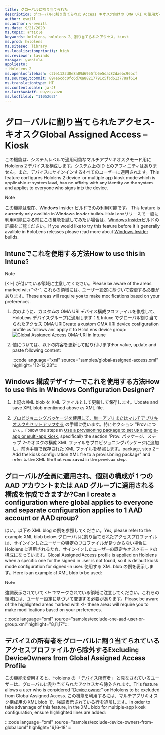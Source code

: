 ```yaml
---
title: グローバルに割り当てられた
description: グローバルに割り当てられた Access キオスク向けの OMA URI の使用ガイド
author: evmill
ms.author: v-evmill
ms.date: 9/21/2020
ms.topic: article
keywords: hololens、hololens 2、割り当てられたアクセス、kiosk
ms.prod: hololens
ms.sitesec: library
ms.localizationpriority: high
ms.reviewer: lavinds
manager: yannisle
appliesto:
- HoloLens 2
ms.openlocfilehash: c2be1123d0e8a09d6955fb6e5da782daebc96bcf
ms.sourcegitcommit: 89ce6cdc0fc6d70a88217791c5f6d613778af614
ms.translationtype: HT
ms.contentlocale: ja-JP
ms.lasthandoff: 09/22/2020
ms.locfileid: "11052626"
---
```

# <span data-ttu-id="1df07-104">グローバルに割り当てられたアクセス-キオスク</span><span class="sxs-lookup"><span data-stu-id="1df07-104">Global Assigned Access – Kiosk</span></span>

<span data-ttu-id="1df07-105">この機能は、システムレベルで適用可能なマルチアプリキオスクモード用に Hololens 2 デバイスを構成します。システム上のID とのアフィニティはありません。また、デバイスにサインインするすべてのユーザーに適用されます。</span><span class="sxs-lookup"><span data-stu-id="1df07-105">This feature configures Hololens 2 device for multiple app kiosk mode which is applicable at system level, has no affinity with any identity on the system and applies to everyone who signs into the device.</span></span> 

> [!NOTE]
> <span data-ttu-id="1df07-106">この機能は現在、Windows Insider ビルドでのみ利用可能です。 </span><span class="sxs-lookup"><span data-stu-id="1df07-106">This feature is currently only avalible in Windows Insider builds.</span></span> <span data-ttu-id="1df07-107">HoloLensリリースで一般に利用可能になる前にこの機能を試してみたい場合は、[Windows Insider](hololens-insider.md)ビルドの詳細をご覧ください。</span><span class="sxs-lookup"><span data-stu-id="1df07-107">If you would like to try this feature before it is generally avalible in HoloLens releases please read more about [Windows Insider](hololens-insider.md) builds.</span></span>
 
## <span data-ttu-id="1df07-108">Intuneでこれを使用する方法</span><span class="sxs-lookup"><span data-stu-id="1df07-108">How to use this in Intune?</span></span> 

> [!NOTE]
> <span data-ttu-id="1df07-109">[<!-] が付いている領域に注意してください。</span><span class="sxs-lookup"><span data-stu-id="1df07-109">Please be aware of the areas marked with "<!-".</span></span> <span data-ttu-id="1df07-110">これらの領域には、ユーザー設定に基づいて変更する必要があります。</span><span class="sxs-lookup"><span data-stu-id="1df07-110">These areas will require you to make modifications based on your preferences.</span></span> 

1.  <span data-ttu-id="1df07-111">次のように、カスタムの OMA URI デバイス構成プロファイルを作成して、 HoloLens デバイスグループに適用します：![ Intune でグローバル割り当てられたアクセス OMA-URI</span><span class="sxs-lookup"><span data-stu-id="1df07-111">Create a custom OMA URI device configuration profile as follows and apply it to HoloLens device group: ![Global Assigned Access OMA-URI in Intune</span></span>](images/global-assigned-access-omauri.png)

2.  <span data-ttu-id="1df07-112">値については、以下の内容を更新して貼り付けます:</span><span class="sxs-lookup"><span data-stu-id="1df07-112">For value, update and paste following content:</span></span> 

    :::code language="xml" source="samples/global-assigned-access.xml" highlight="12-13,23":::

## <span data-ttu-id="1df07-113">Windows 構成デザイナーでこれを使用する方法</span><span class="sxs-lookup"><span data-stu-id="1df07-113">How to use this in Windows Configuration Designer?</span></span> 
 
1.  <span data-ttu-id="1df07-114">上記のXML blob を XML ファイルとして更新して保存します。</span><span class="sxs-lookup"><span data-stu-id="1df07-114">Update and save XML blob mentioned above as XML file.</span></span> 

2.  <span data-ttu-id="1df07-115">[プロビジョニングパッケージを使用して、単一アプリまたはマルチアプリキオスクをセットアップする](https://docs.microsoft.com/hololens/hololens-kiosk#use-a-provisioning-package-to-set-up-a-single-app-or-multi-app-kiosk) の手順に従います。特にセクション "Prov について。</span><span class="sxs-lookup"><span data-stu-id="1df07-115">Follow the steps in [Use a provisioning package to set up a single-app or multi-app kiosk](https://docs.microsoft.com/hololens/hololens-kiosk#use-a-provisioning-package-to-set-up-a-single-app-or-multi-app-kiosk), specifically the section "Prov.</span></span> <span data-ttu-id="1df07-116">パッケージ、ステップ 2-キオスクの構成 XML ファイルをプロビジョニングパッケージに追加し、前の手順で保存された XML ファイルを参照します。</span><span class="sxs-lookup"><span data-stu-id="1df07-116">package, step 2 – Add the kiosk configuration XML file to a provisioning package" and refer to the XML file that was saved in the previous step.</span></span> 

## <span data-ttu-id="1df07-117">グローバルが全員に適用され、個別の構成が 1 つの AAD アカウントまたは AAD グループに適用される構成を作成できますか?</span><span class="sxs-lookup"><span data-stu-id="1df07-117">Can I create a configuration where global applies to everyone and separate configuration applies to 1 AAD account or AAD group?</span></span> 

<span data-ttu-id="1df07-118">はい。以下の XML blog の例を参照してください。</span><span class="sxs-lookup"><span data-stu-id="1df07-118">Yes, please refer to the example XML blob below.</span></span> <span data-ttu-id="1df07-119">グローバルに割り当てられたアクセスプロファイルは、サインインしたユーザーの特定のプロファイルが見つからない場合に Hololens に適用されるため、サインインしたユーザーの既定キオスクモードの構成になっています。</span><span class="sxs-lookup"><span data-stu-id="1df07-119">Global Assigned Access profile is applied on Hololens when a specific one for the signed in user is not found, so it is default kiosk mode configuration for signed-in user.</span></span> <span data-ttu-id="1df07-120">使用する XML blob の例を表示します。</span><span class="sxs-lookup"><span data-stu-id="1df07-120">Here is an example of XML blob to be used:</span></span> 

> [!NOTE]
> <span data-ttu-id="1df07-121">強調表示されていて <!- でマークされている領域に注意してください。これらの領域には、ユーザー設定に基づいて変更する必要があります。</span><span class="sxs-lookup"><span data-stu-id="1df07-121">Please be aware of the highlighted areas marked with <!-  these areas will require you to make modifications based on your preferences.</span></span> 

 :::code language="xml" source="samples/exclude-one-aad-user-or-group.xml" highlight="8,11,17":::

## <span data-ttu-id="1df07-122">デバイスの所有者をグローバルに割り当てられているアクセスプロファイルから除外する</span><span class="sxs-lookup"><span data-stu-id="1df07-122">Excluding DeviceOwners from Global Assigned Access Profile</span></span>

<span data-ttu-id="1df07-123">この機能を使用すると、Hololens の 「[デバイス所有者](security-adminless-os.md)」 と見なされているユーザーは、グローバルに割り当てられたアクセスから除外されます。</span><span class="sxs-lookup"><span data-stu-id="1df07-123">This feature allows a user who is considered “[Device owner](security-adminless-os.md)" on Hololens to be excluded from Global Assigned Access.</span></span> <span data-ttu-id="1df07-124">この機能を利用するには、マルチアプリキオスク構成用の XML blob で、強調表示されている行を追加します。</span><span class="sxs-lookup"><span data-stu-id="1df07-124">In order to take advantage of this feature, in the XML blob for multiple-app kiosk configuration, ensure highlighted lines are added:</span></span> 

 :::code language="xml" source="samples/exclude-device-owners-from-global.xml" highlight="6,16-18":::
 
